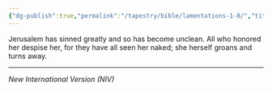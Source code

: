 ```yaml
---
{"dg-publish":true,"permalink":"/tapestry/bible/lamentations-1-8/","title":"Lamentations 1:8","tags":["bible"],"dgHomeLink":true,"dgShowLocalGraph":true,"dgEnableSearch":true}
---
```


Jerusalem has sinned greatly and so has become unclean.
All who honored her despise her, for they have all seen her naked;
she herself groans and turns away.

---
*New International Version (NIV)*